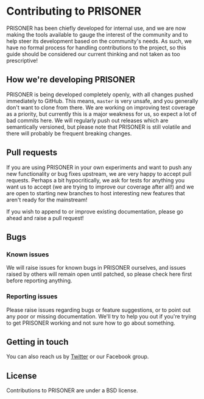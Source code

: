 # Contributing to PRISONER

PRISONER has been chiefly developed for internal use, and we are now making the
tools available to gauge the interest of the community and to help steer its
development based on the community's needs. As such, we have no formal process
for handling contributions to the project, so this guide should be considered
our current thinking and not taken as too prescriptive!

## How we're developing PRISONER

PRISONER is being developed completely openly, with all changes pushed
immediately to GitHub. This means, `master` is very unsafe, and you generally
don't want to clone from there. We are working on improving test coverage as a
priority, but currently this is a major weakness for us, so expect a lot of bad
commits here. We will regularly push out releases which are semantically
versioned, but please note that PRISONER is still volatile and there will
probably be frequent breaking changes.

## Pull requests

If you are using PRISONER in your own experiments and want to push any new
functionality or bug fixes upstream, we are very happy to accept pull requests.
Perhaps a bit hypocritically, we ask for tests for anything you want us
to accept (we are trying to improve our coverage after all!) and we are open to
starting new branches to host interesting new features that aren't ready for the
mainstream!

If you wish to append to or improve existing documentation, please go ahead
and raise a pull request! 

## Bugs

### Known issues

We will raise issues for known bugs in PRISONER ourselves, and issues raised
by others will remain open until patched, so please check here first before
reporting anything. 

### Reporting issues

Please raise issues regarding bugs or feature suggestions, or to point out any
poor or missing documentation. We'll try to help you out if you're trying to get
PRISONER working and not sure how to go about something.

## Getting in touch

You can also reach us by [Twitter](https://twitter.com/EthicsPRISONER) or our
Facebook group.

## License
Contributions to PRISONER are under a BSD license.